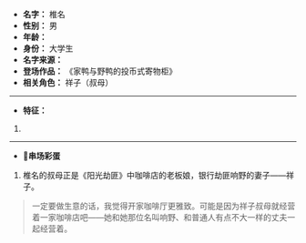 
- **名字：** 椎名
- **性别：** 男
- **年龄：** 
- **身份：** 大学生
- **名字来源：** 
- **登场作品：**  《家鸭与野鸭的投币式寄物柜》
- **相关角色：** 祥子（叔母）

---

- **特征：** 
1. 

---

- **🎉串场彩蛋** 

1. 椎名的叔母正是《阳光劫匪》中咖啡店的老板娘，银行劫匪响野的妻子——祥子。

> 一定要做生意的话，我觉得开家咖啡厅更雅致。可能是因为祥子叔母就经营着一家咖啡店吧——她和她那位名叫响野、和普通人有点不大一样的丈夫一起经营着。